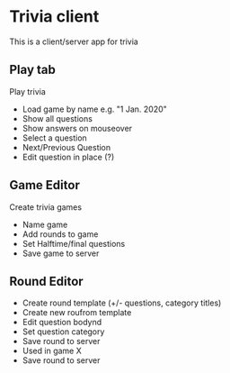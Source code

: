 # Trivia client
This is a client/server app for trivia

## Play tab
Play trivia

 - Load game by name e.g. "1 Jan. 2020"
 - Show all questions
 - Show answers on mouseover
 - Select a question
 - Next/Previous Question
 - Edit question in place (?)

## Game Editor
Create trivia games
 - Name game
 - Add rounds to game
 - Set Halftime/final questions
 - Save game to server

## Round Editor
 - Create round template (+/- questions, category titles)
 - Create new roufrom template
 - Edit question bodynd 
 - Set question category
 - Save round to server
 - Used in game X
 - Save round to server
 
